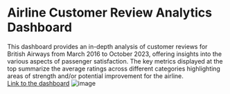 # Airline Customer Review Analytics Dashboard
This dashboard provides an in-depth analysis of customer reviews for British Airways from March 2016 to October 2023, offering insights into the various aspects of passenger satisfaction. The key metrics displayed at the top summarize the average ratings across different categories highlighting areas of strength and/or potential improvement for the airline.  
[Link to the dashboard](https://public.tableau.com/app/profile/syed.ayman/viz/AirlineCustomerReviewAnalytics/Dashboard1?publish=yes)
![image](https://github.com/user-attachments/assets/3e7bd9a9-d64d-4bd1-9f2f-0de8f6aa64fe)
